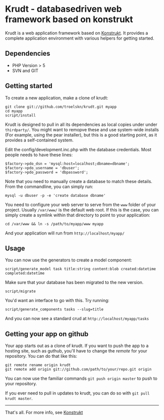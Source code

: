 Krudt - databasedriven web framework based on konstrukt
==

Krudt is a web application framework based on [Konstrukt](http://konstrukt.dk). It provides a complete application environment with various helpers for getting started.

Dependencies
--

* PHP Version > 5
* SVN and GIT

Getting started
--

To create a new application, make a clone of krudt:

    git clone git://github.com/troelskn/krudt.git myapp
    cd myapp
    script/install

Krudt is designed to pull in all its dependencies as local copies under under `thirdparty/`. You might want to remopve these and use system-wide installs (For example, using the pear installer), but this is a good starting point, as it provides a self-contained system.

Edit the config/development.inc.php with the database credentials. Most people needs to have these lines:

    $factory->pdo_dsn = 'mysql:host=localhost;dbname=dbname';
    $factory->pdo_username = 'dbuser';
    $factory->pdo_password = 'dbpassword';

Note that you need to manually create a database to match these details. From the commandline, you can simply run:

    mysql -u dbuser -p -e 'create database dbname'

You need to configure your web server to serve from the `www` folder of your project. Usually `/var/www/` is the default web root. If this is the case, you can simply create a symlink within that directory to point to your application:

    cd /var/www && ln -s /path/to/myapp/www myapp

And your application will run from `http://localhost/myapp/`

Usage
---

You can now use the generators to create a model component:
    
    script/generate_model task title:string content:blob created:datetime completed:datetime

Make sure that your database has been migrated to the new version.

    script/migrate

You'd want an interface to go with this. Try running:

    script/generate_components tasks --slug=title

And you can now see a standard crud at `http://localhost/myapp/tasks`

Getting your app on github
---

Your app starts out as a clone of krudt. If you want to push the app to a hosting site, such as guthub, you'll have to change the *remote* for your repository. You can do that like this:

    git remote rename origin krudt
    git remote add origin git://github.com/path/to/your/repo.git origin

You can now use the familiar commands `git push origin master` to push to your repository.

If you ever need to pull in updates to krudt, you can do so with `git pull krudt master`.

---

That's all. For more info, see [Konstrukt](http://www.konstrukt.dk)


